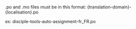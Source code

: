 .po and .mo files must be in this format:
{translation-domain}-{localisation}.po

ex:
disciple-tools-auto-assignment-fr_FR.po
